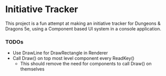 # Initiative Tracker
This project is a fun attempt at making an initiative tracker for Dungeons & Dragons 5e, using a Component based UI system in a console application.

### TODOs
* Use DrawLine for DrawRectangle in Renderer
* Call Draw() on top most level component every ReadKey()
  * This should remove the need for components to call Draw() on themselves